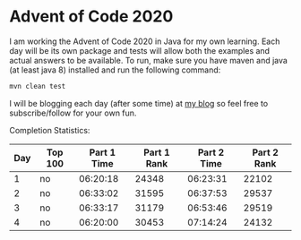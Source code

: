 # Advent of Code 2020

I am working the Advent of Code 2020 in Java for my own learning.
Each day will be its own package and tests will allow both the examples and actual answers to be available.
To run, make sure you have maven and java (at least java 8) installed and run the following command:
```sh
mvn clean test
```

I will be blogging each day (after some time) at [my blog](https://ddellspe.net) so feel free to subscribe/follow for your own fun.

Completion Statistics:

|Day|Top 100|Part 1 Time|Part 1 Rank|Part 2 Time|Part 2 Rank|
|-|-|-|-|-|-|
|1|no|06:20:18|24348|06:23:31|22102|
|2|no|06:33:02|31595|06:37:53|29537|
|3|no|06:33:17|31179|06:53:46|29519|
|4|no|06:20:00|30453|07:14:24|24132|
